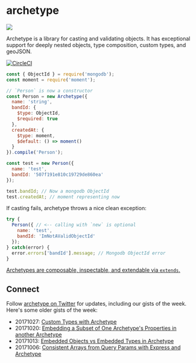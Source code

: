 # archetype

<img src="https://i.imgur.com/TW4rq2f.png">

Archetype is a library for casting and validating objects. It has exceptional support for deeply nested objects, type composition, custom types, and geoJSON.

[![CircleCI](https://circleci.com/gh/boosterfuels/archetype.svg?style=svg)](https://circleci.com/gh/boosterfuels/archetype)

```javascript
const { ObjectId } = require('mongodb');
const moment = require('moment');

// `Person` is now a constructor
const Person = new Archetype({
  name: 'string',
  bandId: {
    $type: ObjectId,
    $required: true
  },
  createdAt: {
    $type: moment,
    $default: () => moment()
  }
}).compile('Person');

const test = new Person({
  name: 'test',
  bandId: '507f191e810c19729de860ea'
});

test.bandId; // Now a mongodb ObjectId
test.createdAt; // moment representing now
```

If casting fails, archetype throws a nice clean exception:

```javascript
try {
  Person({ // <-- calling with `new` is optional
    name: 'test',
    bandId: 'ImNotAValidObjectId'
  });
} catch(error) {
  error.errors['bandId'].message; // Mongodb ObjectId error
}
```

[Archetypes are composable, inspectable, and extendable via `extends`.](http://thecodebarbarian.com/casting-mongodb-queries-with-archetype.html)

## Connect

Follow [archetype on Twitter](https://twitter.com/archetype_js) for updates, including our gists of the week. Here's some older gists of the week:

* 20171027: [Custom Types with Archetype](https://gist.github.com/vkarpov15/d4cbd7941b40346741cf791d379001e5)
* 20171020: [Embedding a Subset of One Archetype's Properties in another Archetype](https://gist.github.com/vkarpov15/0dc21e98acfb96e72d0bb9b602adb3ad)
* 20171013: [Embedded Objects vs Embedded Types in Archetype](https://gist.github.com/vkarpov15/1520cfb604972e81198db028e4606809)
* 20171006: [Consistent Arrays from Query Params with Express and Archetype](https://gist.github.com/vkarpov15/e03dafb2ac478cb38ff3fbe4c36139d6)
